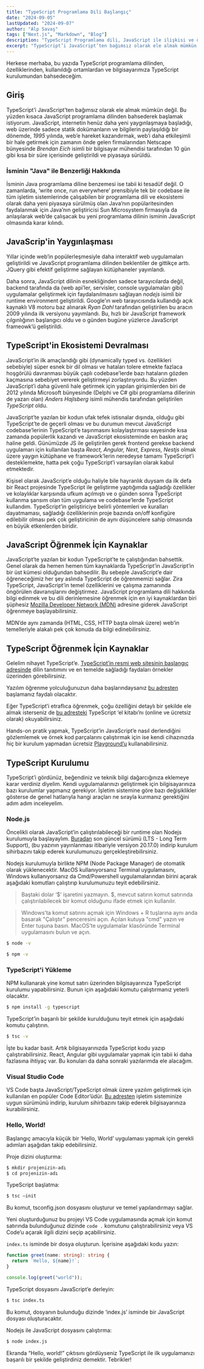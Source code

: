```yaml
---
title: "TypeScript Programlama Dili Başlangıç"
date: "2024-09-05"
lastUpdated: "2024-09-07"
author: "Alp Savaş"
tags: ["Next.js", "Markdown", "Blog"]
description: "TypeScript Programlama dili, JavaScript ile ilişkisi ve öğrenmeye başlamak için bazı kaynaklar"
excerpt: "TypeScript’i JavaScript’ten bağımsız olarak ele almak mümkün değil. Bu yüzden kısaca JavaScript programlama dilinden bahsederek başlamak istiyorum. JavaScript, internetin henüz daha yeni yaygınlaşmaya başladığı, web üzerinde sadece statik dokümanların ve bilgilerin paylaşıldığı bir dönemde, 1995 yılında, web’e hareket kazandırmak, web’i daha etkileşimli bir hale getirmek için zamanın önde gelen"
---
```


Herkese merhaba, bu yazıda TypeScript programlama dilinden, özelliklerinden, kullanıldığı ortamlardan ve bilgisayarımıza TypeScript kurulumundan bahsedeceğim.

## Giriş

TypeScript’i JavaScript’ten bağımsız olarak ele almak mümkün değil. Bu yüzden kısaca JavaScript programlama dilinden bahsederek başlamak istiyorum. JavaScript, internetin henüz daha yeni yaygınlaşmaya başladığı, web üzerinde sadece statik dokümanların ve bilgilerin paylaşıldığı bir dönemde, *1995* yılında, web’e hareket kazandırmak, web’i daha etkileşimli bir hale getirmek için zamanın önde gelen firmalarından Netscape bünyesinde *Brendan Eich* isimli bir bilgisayar mühendisi tarafından 10 gün gibi kısa bir süre içerisinde geliştirildi ve piyasaya sürüldü. 

### İsminin "Java" ile Benzerliği Hakkında

İsminin Java programlama diline benzemesi ise tabii ki tesadüf değil. O zamanlarda, ‘write once, run everywhere’ prensibiyle tek bir codebase ile tüm işletim sistemlerinde çalışabilen bir programlama dili ve ekosistemi olarak daha yeni piyasaya sürülmüş olan Java’nın popülaritesinden faydalanmak için Java’nın geliştiricisi Sun Microsystem firmasıyla da anlaşılarak web’de çalışacak bu yeni programlama dilinin isminin JavaScript olmasında karar kılındı.

## JavaScrip'in Yaygınlaşması

Yıllar içinde web’in popülerleşmesiyle daha interaktif web uygulamaları geliştirildi ve JavaScript programlama dilinden beklentiler de gittikçe arttı. JQuery gibi efektif geliştirme sağlayan kütüphaneler yayınlandı. 

Daha sonra, JavaScript dilinin esnekliğinden sadece tarayıcılarda değil, backend tarafında da (web api’ler, servisler, console uygulamaları gibi) uygulamalar geliştirmek için faydalanılmasını sağlayan *nodejs* isimli bir runtime environment geliştirildi. Google’ın web tarayıcısında kullandığı açık kaynaklı V8 motoru baz alınarak *Ryan Dahl* tarafından geliştirilen bu aracın 2009 yılında ilk versiyonu yayımlandı. Bu, hızlı bir JavaScript framework çılgınlığının başlangıcı oldu ve o günden bugüne yüzlerce JavaScript frameowk’ü geliştirildi.

## TypeScript'in Ekosistemi Devralması

JavaScript’in ilk amaçlandığı gibi (dynamically typed vs. özellikleri sebebiyle) süper esnek bir dil olması ve hataları tolere etmekte fazlaca hoşgörülü davranması büyük çaplı codebase’lerde bazı hataların gözden kaçmasına sebebiyet vererek geliştirmeyi zorlaştırıyordu. Bu yüzden JavaScript’i daha güvenli hale getirmek için yapılan girişimlerden biri de 2012 yılında Microsoft bünyesinde (Delphi ve C# gibi programlama dillerinin de yazarı olan) *Anders Hajlsberg* isimli mühendis tarafından geliştirilen *TypeScript* oldu. 

JavaScript’te yazılan bir kodun ufak tefek istisnalar dışında, olduğu gibi TypeScript’te de geçerli olması ve bu durumun mevcut JavaScript codebase’lerinin TypeScript’e taşınmasını kolaylaştırması sayesinde kısa zamanda popülerlik kazandı ve JavaScript ekosisteminde en baskın araç haline geldi. Günümüzde JS ile geliştirilen gerek frontend gerekse backend uygulamarı için kullanılan başta *React, Angular, Next, Express, Nestjs* olmak üzere yaygın kütüphane ve framework’lerin neredeyse tamamı TypeScript’i desteklemekte, hatta pek çoğu TypeScript’i varsayılan olarak kabul etmektedir.

Kişisel olarak JavaScript’e olduğu haliyle bile hayranlık duysam da ilk defa bir React projesinde TypeScript ile geliştirme yaptığımda sağladığı özellikler ve kolaylıklar karşısında ufkum açılmıştı ve o günden sonra TypeScript kullanma şansım olan tüm uygulama ve codebase’lerde TypeScript kullandım. TypeScript’in geliştiriciye belirli yöntemleri ve kuralları dayatmaması, sağladığı özelliklerinin proje bazında on/off konfigüre edilebilir olması pek çok geliştiricinin de aynı düşüncelere sahip olmasında en büyük etkenlerden biridir.

## JavaScript Öğrenmek İçin Kaynaklar

JavaScript’te yazılan bir kodun TypeScript’te te çalıştığından bahsettik. Genel olarak da hemen hemen tüm kaynaklarda TypeScript’in JavaScript’in bir üst kümesi olduğundan bahsedilir. Bu sebeple JavaScript’e dair öğreneceğimiz her şey aslında TypeScript de öğrenmemizi sağlar. Zira TypeScript, JavaScript’in temel özelliklerini ve çalışma zamanında öngörülen davranışlarını değiştirmez. JavaScript programlama dili hakkında bilgi edinmek ve bu dili derinlemesine öğrenmek için en iyi kaynaklardan biri şüphesiz [Mozilla Developer Network (MDN)](https://developer.mozilla.org/en-US/docs/Learn/JavaScript) adresine giderek JavaScript öğrenmeye başlayabilirsiniz. 

MDN’de aynı zamanda (HTML, CSS, HTTP başta olmak üzere)  web’in temelleriyle alakalı pek çok konuda da bilgi edinebilirsiniz.

## TypeScript Öğrenmek İçin Kaynaklar

Gelelim nihayet TypeScript’e. [TypeScript’in resmi web sitesinin başlangıç adresinde](https://www.typescriptlang.org/) dilin tanıtımını ve en temelde sağladığı faydaları örnekler üzerinden görebilirsiniz. 

Yazılım öğrenme yolculuğunuzun daha başlarındaysanız [bu adresten](https://www.typescriptlang.org/docs/handbook/typescript-from-scratch.html) başlamanız faydalı olacaktır. 

Eğer TypeScript’i etraflıca öğrenmek, çoğu özelliğini detaylı bir şekilde ele almak isterseniz de [bu adresteki](https://www.typescriptlang.org/docs/handbook/intro.html) TypeScript ‘el kitabı’nı (online ve ücretsiz olarak) okuyabilirsiniz. 

Hands-on pratik yapmak, TypeScript’in JavaScript’e nasıl derlendiğini gözlemlemek ve örnek kod parçalarını çalıştırmak için ise kendi cihazınızda hiç bir kurulum yapmadan ücretsiz [Playground’u](https://www.typescriptlang.org/play) kullanabilirsiniz.

## TypeScript Kurulumu

TypeScript’i gördünüz, beğendiniz ve teknik bilgi dağarcığınıza eklemeye karar verdiniz diyelim. Kendi uygulamalarınızı geliştirmek için bilgisayarınıza bazı kurulumlar yapmanız gerekiyor. İşletim sistemine göre bazı değişiklikler gösterse de genel hatlarıyla hangi araçları ne sırayla kurmanız gerektiğini adım adım inceleyelim.

### Node.js

Öncelikli olarak  JavaScript’in çalıştırılabileceği bir runtime olan Nodejs kurulumuyla başlayaylım. [Buradan](https://nodejs.org/) son güncel sürümü (LTS - Long Term Support), (bu yazının yayınlanması itibariyle versiyon 20.17.0) indirip kurulum sihirbazını takip ederek kurulumunuzu gerçekleştirebilirsiniz. 

Nodejs kurulumuyla birlikte NPM (Node Package Manager) de otomatik olarak yüklenecektir. MacOS kullanıyorsanız Terminal uygulamasını, Windows kullanıyorsanız da Cmd/Powershell uygulamalarından birini açarak aşağıdaki komutları çalıştırıp kurulumunuzu teyit edebilirsiniz. 

> Baştaki dolar ‘$’ işaretini yazmayın. $, mevcut satırın komut satırında çalıştırılabilecek bir komut olduğunu ifade etmek için kullanılır.

> Windows’ta komut satırını açmak için Windows + R tuşlarına aynı anda basarak "Çalıştır" penceresini açın. Açılan kutuya "cmd" yazın ve Enter tuşuna basın. 
> MacOS’te uygulamalar klasöründe Terminal uygulamasını bulun ve açın.

```bash
$ node -v
```

```bash
$ npm -v 
```

### TypeScript'i Yükleme

NPM kullanarak yine komut satırı üzerinden bilgisayarınıza TypeScript kurulumu yapabilirsiniz. Bunun için aşağıdaki komutu çalıştırmanız yeterli olacaktır.

```bash
$ npm install -g typescript
```

TypeScript’in başarılı bir şekilde kurulduğunu teyit etmek için aşağıdaki komutu çalıştırın.

```bash
$ tsc -v
```

İşte bu kadar basit. Artık bilgisayarınızda TypeScript kodu yazıp çalıştırabilirsiniz. React, Angular gibi uygulamalar yapmak için tabii ki daha fazlasına ihtiyaç var. Bu konuları da daha sonraki yazılarımda ele alacağım.

### Visual Studio Code

VS Code başta JavaScript/TypeScript olmak üzere yazılım geliştirmek için kullanılan en popüler Code Editor’üdür. [Bu adresten](https://code.visualstudio.com) işletim sisteminize uygun sürümünü indirip, kurulum sihirbazını takip ederek bilgisayarınıza kurabilirsiniz. 

### Hello, World!

Başlangıç amacıyla küçük bir ‘Hello, World’ uygulaması yapmak için gerekli adımları aşağıdan takip edebilirsiniz.

Proje dizini oluşturma:

```bash
$ mkdir projenizin-adı
$ cd projenizin-adı
```

TypeScript başlatma:

```bash
$ tsc —init 
```

Bu komut, tsconfig.json dosyasını oluşturur ve temel yapılandırmayı sağlar.

Yeni oluşturduğunuz bu projeyi VS Code uygulamasında açmak için komut satırında bulunduğunuz dizinde `code .` komutunu çalıştırabilirsiniz veya VS Code’u açarak ilgili dizini seçip açabilirsiniz.

`index.ts` isminde bir dosya oluşturun. İçerisine aşağıdaki kodu yazın:

```TypeScript
function greet(name: string): string {
  return `Hello, ${name}!`;
}

console.log(greet("world"));
```


TypeScript dosyasını JavaScript’e derleyin:

```bash
$ tsc index.ts
```

Bu komut, dosyanın bulunduğu dizinde ‘index.js’ isminde bir JavaScript dosyası oluşturacaktır.

Nodejs ile JavaScript dosyasını çalıştırma:

```bash
$ node index.js
```

Ekranda “Hello, world!” çıktısını gördüyseniz TypeScript ile ilk uygulamanızı başarılı bir şekilde geliştirdiniz demektir. Tebrikler!